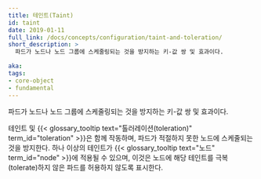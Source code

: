 ```yaml
---
title: 테인트(Taint)
id: taint
date: 2019-01-11
full_link: /docs/concepts/configuration/taint-and-toleration/
short_description: >
  파드가 노드나 노드 그룹에 스케줄링되는 것을 방지하는 키-값 쌍 및 효과이다.

aka:
tags:
- core-object
- fundamental
---
```

 파드가 노드나 노드 그룹에 스케줄링되는 것을 방지하는 키-값 쌍 및 효과이다.

<!--more-->

테인트 및 {{< glossary_tooltip text="톨러레이션(toleration)" term_id="toleration" >}}은 함께 작동하며, 파드가 적절하지 못한 노드에 스케줄되는 것을 방지한다. 하나 이상의 테인트가 {{< glossary_tooltip text="노드" term_id="node" >}}에 적용될 수 있으며, 이것은 노드에 해당 테인트를 극복(tolerate)하지 않은 파드를 허용하지 않도록 표시한다.
